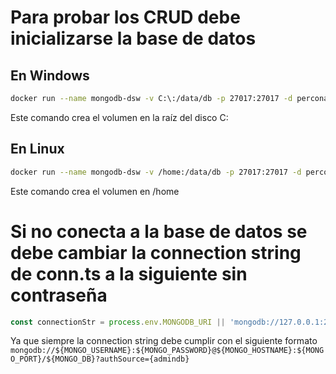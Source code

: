 # Para probar los CRUD debe inicializarse la base de datos

## En Windows

```bash
docker run --name mongodb-dsw -v C:\:/data/db -p 27017:27017 -d percona/percona-server-mongodb:latest
```

Este comando crea el volumen en la raíz del disco C:

## En Linux

```bash
docker run --name mongodb-dsw -v /home:/data/db -p 27017:27017 -d percona/percona-server-mongodb:latest
```
Este comando crea el volumen en /home

# Si no conecta a la base de datos se debe cambiar la connection string de conn.ts a la siguiente sin contraseña
```javascript
const connectionStr = process.env.MONGODB_URI || 'mongodb://127.0.0.1:27017/';
```
Ya que siempre la connection string debe cumplir con el siguiente formato `mongodb://${MONGO_USERNAME}:${MONGO_PASSWORD}@${MONGO_HOSTNAME}:${MONGO_PORT}/${MONGO_DB}?authSource={admindb}`


